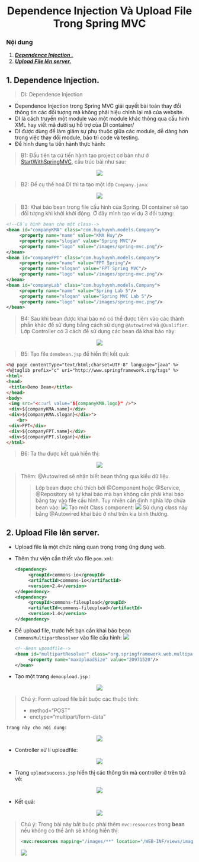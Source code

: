 
<h1 align="center">Dependence Injection Và Upload File Trong Spring MVC</h1>

### Nội dung
1. [***Dependence Injection .***](#muc1) 
2. [***Upload File lên server.***](#muc2) 
<a name="muc1"></a>
## 1. Dependence Injection.
> DI: Dependence Injection
- Dependence Injection trong Spring MVC giải quyết bài toán thay đổi thông tin các đối tượng mà không phải hiệu chỉnh lại mã của website.
- DI là  cách  truyền  một module vào  một module khác  thông qua cấu  hình XML hay viết  mã  dưới  sự  hỗ  trợ  của DI container/
- DI được dùng để làm giảm sự phụ thuộc giữa các module, dễ dàng hơn trong việc thay đổi module, bảo trì code và testing.
- Để hình dung ta tiến hành thực hành:
>B1: Đầu tiên ta cứ tiến hành tạo project cơ bản như ở [StartWithSpringMVC](https://github.com/huyhuynh1905/StudyAndShare/tree/master/FPTSpringMVC/StartWithSpringMVC), cấu trúc bài như sau:
<div align="center"><img  src="https://i.imgur.com/iOSo9yz.png"/></div>

>B2: Để cụ thể hoá DI thì ta tạo một lớp `Company.java`:
<div align="center"><img  src="https://i.imgur.com/4rw7LiA.png"/></div>

>B3: Khai  báo bean trong file cấu  hình  của Spring. DI container sẽ  tạo  đối  tượng  khi  khởi  khởi  động. Ở đây mình tạo ví dụ 3 đối tượng: 

```xml
<!--Cấu hình bean cho một class-->  
<bean id="companyKMA" class="com.huyhuynh.models.Company">  
	 <property name="name" value="KMA Huy"/>  
	 <property name="slogan" value="Spring MVC"/>  
	 <property name="logo" value="/images/spring-mvc.png"/>  
</bean>  
<bean id="companyFPT" class="com.huyhuynh.models.Company">  
	 <property name="name" value="FPT Spring"/>  
	 <property name="slogan" value="FPT Spring MVC"/>  
	 <property name="logo" value="/images/spring-mvc.png"/>  
</bean>  
<bean id="companyLab" class="com.huyhuynh.models.Company">  
	 <property name="name" value="Spring Lab 5"/>  
	 <property name="slogan" value="Spring MVC Lab 5"/>  
	 <property name="logo" value="/images/spring-mvc.png"/>  
</bean>
```

>B4: Sau  khi bean được  khai  báo  nó  có  thể  được  tiêm  vào  các  thành  phần  khác  để  sử  dụng  bằng  cách  sử  dụng `@Autowired`  và `@Qualifier`. Lớp Controller có 3 cách để sử dụng các bean đã khai báo này:

<div align="center"><img  src="https://i.imgur.com/ErHGbpf.png"/></div>

>B5: Tạo file `demobean.jsp` để hiển thị kết quả:

```html
<%@ page contentType="text/html;charset=UTF-8" language="java" %>  
<%@taglib prefix="c" uri="http://www.springframework.org/tags" %>  
<html>  
<head>  
 <title>Demo Bean</title>  
</head>  
<body>  
 <img src="<c:url value="${companyKMA.logo}" />">  
 <div>${companyKMA.name}</div>  
 <div>${companyKMA.slogan}</div>">  
    <br>  
 <div>FPT</div>  
 <div>${companyFPT.name}</div>  
 <div>${companyFPT.slogan}</div>
</html>
```

>B6: Ta thu được kết quả hiển thị: 
<div align="center"><img  src="https://i.imgur.com/D7iCz9H.png"/></div>

> Thêm: @Autowired  sẽ  nhận  biết bean thông qua kiểu  dữ  liệu.
> > Lớp bean được  chú  thích  bởi  @Component hoặc  @Service, @Repository sẽ  tự  khai  báo  mà  bạn  không  cần  phải  khai  báo  bằng  tay  vào file cấu  hình. Tuy nhiên cần định nghĩa lớp chứa bean vào: ![](https://i.imgur.com/D18d70S.png)
> Tạo một Class component:
![](https://i.imgur.com/dw07KVd.png)
Sử dụng class này bằng @Autowired  khai báo ở như trên kia bình thường.


<a name="muc2"></a>
## 2. Upload File lên server.
- Upload file là  một  chức  năng  quan  trọng  trong  ứng  dụng web.
- Thêm thư viện cần thiết vào file `pom.xml`:
	```xml
	<dependency>  
		 <groupId>commons-io</groupId>  
		 <artifactId>commons-io</artifactId>  
		 <version>2.4</version>  
	</dependency>  
	<dependency>  
		 <groupId>commons-fileupload</groupId>  
		 <artifactId>commons-fileupload</artifactId>  
		 <version>1.4</version>  
	</dependency>
	```
- Để  upload file, trước  hết  bạn  cần  khai  báo bean `CommonsMultipartResolver`  vào file cấu  hình: 
![](https://i.imgur.com/CCwnSwr.png)
	```xml
	<!--Bean upoadfile-->  
	<bean id="multipartResolver" class="org.springframework.web.multipart.commons.CommonsMultipartResolver">  
		 <property name="maxUploadSize" value="20971520"/>  
	</bean>
	```

- Tạo một trang `demoupload.jsp` :
<div align="center"><img  src="https://i.imgur.com/VFUTwXB.png"/></div>


>Chú ý: Form upload file bắt  buộc  các  thuộc  tính:
>+ method=“POST”
>+ enctype=“multipart/form-data”

	Trang này cho nội dung: 
	
<div align="center"><img  src="https://i.imgur.com/aZIJxjr.png"/></div>

- Controller xử lí uploadfile: 
<div align="center"><img  src="https://i.imgur.com/lL4VL1B.png"/></div>

- Trang `uploadsuccess.jsp` hiển thị các thông tin mà controller ở trên trả về: 
<div align="center"><img  src="https://i.imgur.com/tAkVv7c.png"/></div>

- Kết quả:
<div align="center"><img  src="https://i.imgur.com/PomWTC9.png"/></div>

> Chú ý: Trong bài này bắt buộc phải thêm `mvc:resources` trong **bean** nếu không có thể ảnh sẽ không hiển thị:
> ```xml
> <mvc:resources mapping="/images/**" location="/WEB-INF/views/images/"/>
> ```
> ![](https://i.imgur.com/AVkShKK.png)